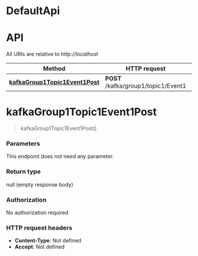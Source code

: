 # DefaultApi
# API

All URIs are relative to *http://localhost*

| Method | HTTP request | Description |
|------------- | ------------- | -------------|
| [**kafkaGroup1Topic1Event1Post**](DefaultApi.md#kafkaGroup1Topic1Event1Post) | **POST** /kafka/group1/topic1/Event1 |  |


<a name="kafkaGroup1Topic1Event1Post"></a>
# **kafkaGroup1Topic1Event1Post**
> kafkaGroup1Topic1Event1Post()



### Parameters
This endpoint does not need any parameter.

### Return type

null (empty response body)

### Authorization

No authorization required

### HTTP request headers

- **Content-Type**: Not defined
- **Accept**: Not defined

